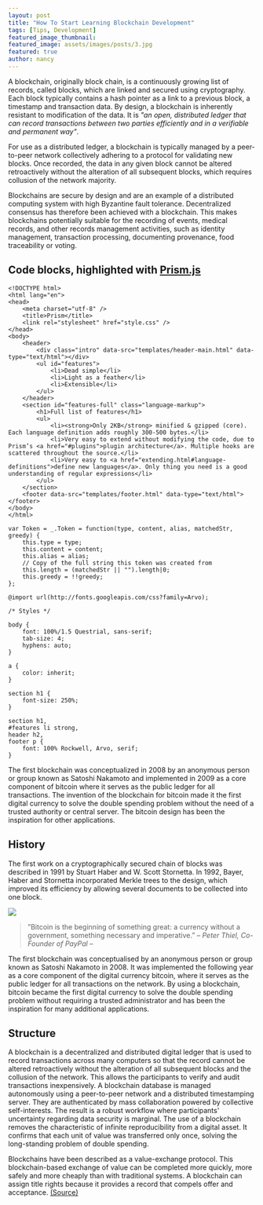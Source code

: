 ```yaml
---
layout: post
title: "How To Start Learning Blockchain Development"
tags: [Tips, Development]
featured_image_thumbnail:
featured_image: assets/images/posts/3.jpg
featured: true
author: nancy
---
```


A blockchain, originally block chain, is a continuously growing list of records, called blocks, which are linked and secured using cryptography. Each block typically contains a hash pointer as a link to a previous block, a timestamp and transaction data. By design, a blockchain is inherently resistant to modification of the data. It is _"an open, distributed ledger that can record transactions between two parties efficiently and in a verifiable and permanent way"_.

<!--more-->

For use as a distributed ledger, a blockchain is typically managed by a peer-to-peer network collectively adhering to a protocol for validating new blocks. Once recorded, the data in any given block cannot be altered retroactively without the alteration of all subsequent blocks, which requires collusion of the network majority.

Blockchains are secure by design and are an example of a distributed computing system with high Byzantine fault tolerance. Decentralized consensus has therefore been achieved with a blockchain. This makes blockchains potentially suitable for the recording of events, medical records, and other records management activities, such as identity management, transaction processing, documenting provenance, food traceability or voting.

## Code blocks, highlighted with [Prism.js](http://prismjs.com/index.html)

<pre><code class="language-markup">&lt;!DOCTYPE html&gt;
&lt;html lang="en"&gt;
&lt;head&gt;
	&lt;meta charset="utf-8" /&gt;
	&lt;title&gt;Prism&lt;/title&gt;
	&lt;link rel="stylesheet" href="style.css" /&gt;
&lt;/head&gt;
&lt;body&gt;
	&lt;header&gt;
		&lt;div class="intro" data-src="templates/header-main.html" data-type="text/html"&gt;&lt;/div&gt;
		&lt;ul id="features"&gt;
			&lt;li&gt;Dead simple&lt;/li&gt;
			&lt;li&gt;Light as a feather&lt;/li&gt;
			&lt;li&gt;Extensible&lt;/li&gt;
		&lt;/ul&gt;
	&lt;/header&gt;
	&lt;section id="features-full" class="language-markup"&gt;
		&lt;h1&gt;Full list of features&lt;/h1&gt;
		&lt;ul&gt;
			&lt;li&gt;&lt;strong&gt;Only 2KB&lt;/strong&gt; minified &amp; gzipped (core). Each language definition adds roughly 300-500 bytes.&lt;/li&gt;
			&lt;li&gt;Very easy to extend without modifying the code, due to Prism’s &lt;a href="#plugins"&gt;plugin architecture&lt;/a&gt;. Multiple hooks are scattered throughout the source.&lt;/li&gt;
			&lt;li&gt;Very easy to &lt;a href="extending.html#language-definitions"&gt;define new languages&lt;/a&gt;. Only thing you need is a good understanding of regular expressions&lt;/li&gt;
		&lt;/ul&gt;
	&lt;/section&gt;
	&lt;footer data-src="templates/footer.html" data-type="text/html"&gt;&lt;/footer&gt;
&lt;/body&gt;
&lt;/html&gt;
</code></pre>

<pre><code class="language-javascript">var Token = _.Token = function(type, content, alias, matchedStr, greedy) {
	this.type = type;
	this.content = content;
	this.alias = alias;
	// Copy of the full string this token was created from
	this.length = (matchedStr || "").length|0;
	this.greedy = !!greedy;
};</code></pre>

<pre><code class="language-css">@import url(http://fonts.googleapis.com/css?family=Arvo);

/* Styles */

body {
	font: 100%/1.5 Questrial, sans-serif;
	tab-size: 4;
	hyphens: auto;
}

a {
	color: inherit;
}

section h1 {
	font-size: 250%;
}

section h1,
#features li strong,
header h2,
footer p {
	font: 100% Rockwell, Arvo, serif;
}</code></pre>

The first blockchain was conceptualized in 2008 by an anonymous person or group known as Satoshi Nakamoto and implemented in 2009 as a core component of bitcoin where it serves as the public ledger for all transactions. The invention of the blockchain for bitcoin made it the first digital currency to solve the double spending problem without the need of a trusted authority or central server. The bitcoin design has been the inspiration for other applications.

## History

The first work on a cryptographically secured chain of blocks was described in 1991 by Stuart Haber and W. Scott Stornetta. In 1992, Bayer, Haber and Stornetta incorporated Merkle trees to the design, which improved its efficiency by allowing several documents to be collected into one block.

![](https://images.unsplash.com/photo-1451187580459-43490279c0fa?ixlib=rb-0.3.5&q=80&fm=jpg&crop=entropy&cs=tinysrgb&w=1080&fit=max&ixid=eyJhcHBfaWQiOjExNzczfQ&s=163e3ea37d2c0fda3f586d5552752f59#wide)

> ”Bitcoin is the beginning of something great: a currency without a government, something necessary and imperative.” <cite>– Peter Thiel, Co-Founder of PayPal –</cite>

The first blockchain was conceptualised by an anonymous person or group known as Satoshi Nakamoto in 2008. It was implemented the following year as a core component of the digital currency bitcoin, where it serves as the public ledger for all transactions on the network. By using a blockchain, bitcoin became the first digital currency to solve the double spending problem without requiring a trusted administrator and has been the inspiration for many additional applications.

## Structure

A blockchain is a decentralized and distributed digital ledger that is used to record transactions across many computers so that the record cannot be altered retroactively without the alteration of all subsequent blocks and the collusion of the network. This allows the participants to verify and audit transactions inexpensively. A blockchain database is managed autonomously using a peer-to-peer network and a distributed timestamping server. They are authenticated by mass collaboration powered by collective self-interests. The result is a robust workflow where participants' uncertainty regarding data security is marginal. The use of a blockchain removes the characteristic of infinite reproducibility from a digital asset. It confirms that each unit of value was transferred only once, solving the long-standing problem of double spending.

Blockchains have been described as a value-exchange protocol. This blockchain-based exchange of value can be completed more quickly, more safely and more cheaply than with traditional systems. A blockchain can assign title rights because it provides a record that compels offer and acceptance. [(Source)](https://en.wikipedia.org/wiki/Blockchain)
